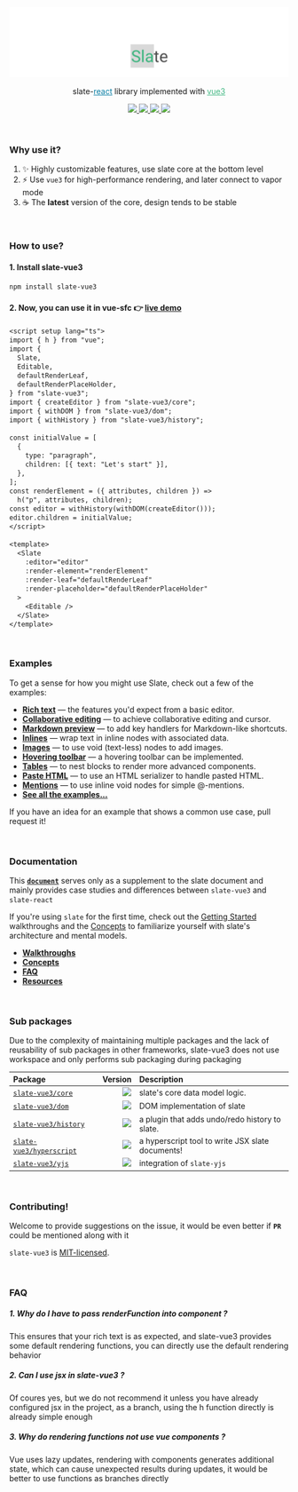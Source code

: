[<img src="https://github.com/Guan-Erjia/slate-vue3/blob/master/public/banner.png" />](https://github.com/ianstormtaylor/slate)

<p align="center">
  slate-<a style="color: #087ea4" href="https://react.dev/">react</a> library implemented with <a style="color: #42b883" href="https://vuejs.org/">vue3</a>
</p>

<p align="center">
  <a href="https://www.npmjs.com/package/slate-vue3?activeTab=code">
    <img src="https://img.shields.io/npm/unpacked-size/slate-vue3">
    <img src="https://img.shields.io/bundlephobia/min/slate-vue3">
  </a>
  <a href="https://join.slack.com/t/slate-js/shared_invite/zt-f8t986ip-7dA1DyiqPpzootz1snKXkw">
    <img src="https://img.shields.io/badge/slack-slate--js-brightgreen.svg?logo=slack">
  </a>
  <a href="./package.json">
    <img src="https://img.shields.io/npm/v/slate-vue3.svg?maxAge=3600&label=version&colorB=007ec6">
  </a>
</p>
<br/>

### Why use it?

1. :sparkles: Highly customizable features, use slate core at the bottom level
2. :zap: Use `vue3` for high-performance rendering, and later connect to vapor mode
3. :coffee: The **latest** version of the core, design tends to be stable

<br />

### How to use?

#### 1. Install slate-vue3

```sh
npm install slate-vue3
```

#### 2. Now, you can use it in vue-sfc :point_right: [**live demo**](https://guan-erjia.github.io/slate-vue3/examples/rich-text)

```vue
<script setup lang="ts">
import { h } from "vue";
import {
  Slate,
  Editable,
  defaultRenderLeaf,
  defaultRenderPlaceHolder,
} from "slate-vue3";
import { createEditor } from "slate-vue3/core";
import { withDOM } from "slate-vue3/dom";
import { withHistory } from "slate-vue3/history";

const initialValue = [
  {
    type: "paragraph",
    children: [{ text: "Let's start" }],
  },
];
const renderElement = ({ attributes, children }) =>
  h("p", attributes, children);
const editor = withHistory(withDOM(createEditor()));
editor.children = initialValue;
</script>

<template>
  <Slate
    :editor="editor"
    :render-element="renderElement"
    :render-leaf="defaultRenderLeaf"
    :render-placeholder="defaultRenderPlaceHolder"
  >
    <Editable />
  </Slate>
</template>
```

<br />

### Examples

To get a sense for how you might use Slate, check out a few of the examples:

- [**Rich text**](https://guan-erjia.github.io/slate-vue3/examples/rich-text) — the features you'd expect from a basic editor.
- [**Collaborative editing**](https://guan-erjia.github.io/slate-vue3/examples/remote-cursor) — to achieve collaborative editing and cursor.
- [**Markdown preview**](https://guan-erjia.github.io/slate-vue3/examples/markdown-preview) — to add key handlers for Markdown-like shortcuts.
- [**Inlines**](https://guan-erjia.github.io/slate-vue3/examples/inlines) — wrap text in inline nodes with associated data.
- [**Images**](https://guan-erjia.github.io/slate-vue3/examples/images) — to use void (text-less) nodes to add images.
- [**Hovering toolbar**](https://guan-erjia.github.io/slate-vue3/examples/hovering-toolbar) — a hovering toolbar can be implemented.
- [**Tables**](https://guan-erjia.github.io/slate-vue3/examples/tables) — to nest blocks to render more advanced components.
- [**Paste HTML**](https://guan-erjia.github.io/slate-vue3/examples/paste-html) — to use an HTML serializer to handle pasted HTML.
- [**Mentions**](https://guan-erjia.github.io/slate-vue3/examples/mentions) — to use inline void nodes for simple @-mentions.
- [**See all the examples...**](https://guan-erjia.github.io/slate-vue3)

If you have an idea for an example that shows a common use case, pull request it!

<br/>

### Documentation

This [**`document`**](https://guan-erjia.github.io/slate-vue3) serves only as a supplement to the slate document and mainly provides case studies and differences between `slate-vue3` and `slate-react`

If you're using `slate` for the first time, check out the [Getting Started](https://docs.slatejs.org/walkthroughs/01-installing-slate) walkthroughs and the [Concepts](http://docs.slatejs.org/concepts) to familiarize yourself with slate's architecture and mental models.

- [**Walkthroughs**](https://docs.slatejs.org/walkthroughs/01-installing-slate)
- [**Concepts**](https://docs.slatejs.org/concepts)
- [**FAQ**](https://docs.slatejs.org/general/faq)
- [**Resources**](https://docs.slatejs.org/general/resources)

<br/>

### Sub packages

Due to the complexity of maintaining multiple packages and the lack of reusability of sub packages in other frameworks, slate-vue3 does not use workspace and only performs sub packaging during packaging

| **Package**                                              |                                                                       **Version** | **Description**                                  |
| :------------------------------------------------------- | --------------------------------------------------------------------------------: | :----------------------------------------------- |
| [`slate-vue3/core`](./packages/slate)                    | ![](https://img.shields.io/npm/v/slate-vue3.svg?maxAge=3600&label=&colorB=007ec6) | slate's core data model logic.                   |
| [`slate-vue3/dom`](./packages/slate)                     | ![](https://img.shields.io/npm/v/slate-vue3.svg?maxAge=3600&label=&colorB=007ec6) | DOM implementation of slate                      |
| [`slate-vue3/history`](./packages/slate-history)         | ![](https://img.shields.io/npm/v/slate-vue3.svg?maxAge=3600&label=&colorB=007ec6) | a plugin that adds undo/redo history to slate.   |
| [`slate-vue3/hyperscript`](./packages/slate-hyperscript) | ![](https://img.shields.io/npm/v/slate-vue3.svg?maxAge=3600&label=&colorB=007ec6) | a hyperscript tool to write JSX slate documents! |
| [`slate-vue3/yjs`](./packages/slate-yjs)                 | ![](https://img.shields.io/npm/v/slate-vue3.svg?maxAge=3600&label=&colorB=007ec6) | integration of `slate-yjs`                       |

<br />

### Contributing!

Welcome to provide suggestions on the issue, it would be even better if **`PR`** could be mentioned along with it

`slate-vue3` is [MIT-licensed](./License.md).

<br/>

### FAQ

##### 1. Why do I have to pass renderFunction into <Slate /> component ?

This ensures that your rich text is as expected, and slate-vue3 provides some default rendering functions, you can directly use the default rendering behavior

##### 2. Can I use jsx in slate-vue3 ?

Of coures yes, but we do not recommend it unless you have already configured jsx in the project, as a branch, using the h function directly is already simple enough

##### 3. Why do rendering functions not use vue components ?

Vue uses lazy updates, rendering with components generates additional state, which can cause unexpected results during updates, it would be better to use functions as branches directly
